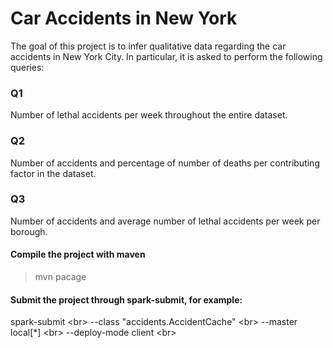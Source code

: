 # Car Accidents in New York 
The goal of this project is to infer qualitative data regarding the car accidents in New York City. In particular, it is asked to perform the following queries:
### Q1
Number of lethal accidents per week throughout the entire dataset.
### Q2
Number of accidents and percentage of number of deaths per contributing factor in the dataset.
### Q3
Number of accidents and average number of lethal accidents per week per borough.

#### Compile the project with maven
> mvn  pacage

#### Submit the project through spark-submit, for example:
spark-submit \<br>
--class "accidents.AccidentCache" \<br>
--master local[*] \<br>
--deploy-mode client \<br>
<jar file> \
<dataset folder>

